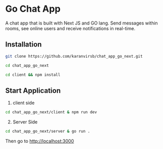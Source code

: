 # Go Chat App

A chat app that is built with Next JS and GO lang. Send messages within rooms, see online users and receive notifications in real-time.

## Installation

```bash
git clone https://github.com/karanvirsb/chat_app_go_next.git
```

```bash
cd chat_app_go_next
```

```bash
cd client && npm install
```

## Start Application 

1. client side
```bash
cd chat_app_go_next/client & npm run dev 
```

2. Server Side

```bash
cd chat_app_go_next/server & go run .
```

Then go to [http://localhost:3000](http://localhost:3000)
